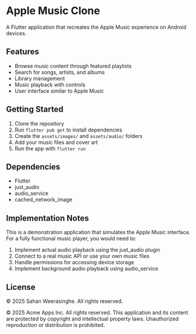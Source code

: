 # Apple Music Clone

A Flutter application that recreates the Apple Music experience on Android devices.

## Features

- Browse music content through featured playlists
- Search for songs, artists, and albums
- Library management
- Music playback with controls
- User interface similar to Apple Music

## Getting Started

1. Clone the repository
2. Run `flutter pub get` to install dependencies
3. Create the `assets/images/` and `assets/audio/` folders
4. Add your music files and cover art
5. Run the app with `flutter run`

## Dependencies

- Flutter
- just_audio
- audio_service
- cached_network_image

## Implementation Notes

This is a demonstration application that simulates the Apple Music interface. For a fully functional music player, you would need to:

1. Implement actual audio playback using the just_audio plugin
2. Connect to a real music API or use your own music files
3. Handle permissions for accessing device storage
4. Implement background audio playback using audio_service

## License

© 2025 Sahan Weerasinghe. All rights reserved.

© 2025 Acme Apps Inc. All rights reserved.
This application and its content are protected by copyright and intellectual property laws.
Unauthorized reproduction or distribution is prohibited.
